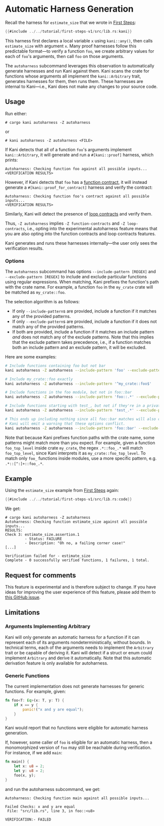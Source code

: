 # Automatic Harness Generation

Recall the harness for `estimate_size` that we wrote in [First Steps](../../tutorial-first-steps.md):
```rust
{{#include ../../tutorial/first-steps-v1/src/lib.rs:kani}}
```

This harness first declares a local variable `x` using `kani::any()`, then calls `estimate_size` with argument `x`.
Many proof harnesses follow this predictable format—to verify a function `foo`, we create arbitrary values for each of `foo`'s arguments, then call `foo` on those arguments.

The `autoharness` subcommand leverages this observation to automatically generate harnesses and run Kani against them.
Kani scans the crate for functions whose arguments all implement the `kani::Arbitrary` trait, generates harnesses for them, then runs them.
These harnesses are internal to Kani—i.e., Kani does not make any changes to your source code.

## Usage
Run either:
```
# cargo kani autoharness -Z autoharness
```
or
```
# kani autoharness -Z autoharness <FILE>
```

If Kani detects that all of a function `foo`'s arguments implement `kani::Arbitrary`, it will generate and run a `#[kani::proof]` harness, which prints:

```
Autoharness: Checking function foo against all possible inputs...
<VERIFICATION RESULTS>
```

However, if Kani detects that `foo` has a [function contract](./contracts.md), it will instead generate a `#[kani::proof_for_contract]` harness and verify the contract:
```
Autoharness: Checking function foo's contract against all possible inputs...
<VERIFICATION RESULTS>
```

Similarly, Kani will detect the presence of [loop contracts](./loop-contracts.md) and verify them.

Thus, `-Z autoharness` implies `-Z function-contracts` and `-Z loop-contracts`, i.e., opting into the experimental
autoharness feature means that you are also opting into the function contracts and loop contracts features.

Kani generates and runs these harnesses internally—the user only sees the verification results.

### Options
The `autoharness` subcommand has options `--include-pattern [REGEX]` and `--exclude-pattern [REGEX]` to include and exclude particular functions using regular expressions.
When matching, Kani prefixes the function's path with the crate name. For example, a function `foo` in the `my_crate` crate will be matched as `my_crate::foo`.

The selection algorithm is as follows:
- If only `--include-pattern`s are provided, include a function if it matches any of the provided patterns.
- If only `--exclude-pattern`s are provided, include a function if it does not match any of the provided patterns.
- If both are provided, include a function if it matches an include pattern *and* does not match any of the exclude patterns. Note that this implies that the exclude pattern takes precedence, i.e., if a function matches both an include pattern and an exclude pattern, it will be excluded.

Here are some examples:

```bash
# Include functions containing foo but not bar
kani autoharness -Z autoharness --include-pattern 'foo' --exclude-pattern 'bar'

# Include my_crate::foo exactly
kani autoharness -Z autoharness --include-pattern '^my_crate::foo$'

# Include functions in the foo module, but not in foo::bar
kani autoharness -Z autoharness --include-pattern 'foo::.*' --exclude-pattern 'foo::bar::.*'

# Include functions starting with test_, but not if they're in a private module
kani autoharness -Z autoharness --include-pattern 'test_.*' --exclude-pattern '.*::private::.*'

# This ends up including nothing since all foo::bar matches will also contain bar.
# Kani will emit a warning that these options conflict.
kani autoharness -Z autoharness --include-pattern 'foo::bar' --exclude-pattern 'bar'
```

Note that because Kani prefixes function paths with the crate name, some patterns might match more than you expect.
For example, given a function `foo_top_level` inside crate `my_crate`, the regex `.*::foo_.*` will match `foo_top_level`, since Kani interprets it as `my_crate::foo_top_level`.
To match only `foo_` functions inside modules, use a more specific pattern, e.g. `.*::[^:]+::foo_.*`.

## Example
Using the `estimate_size` example from [First Steps](../../tutorial-first-steps.md) again:
```rust
{{#include ../../tutorial/first-steps-v1/src/lib.rs:code}}
```

We get:

```
# cargo kani autoharness -Z autoharness
Autoharness: Checking function estimate_size against all possible inputs...
RESULTS:
Check 3: estimate_size.assertion.1
         - Status: FAILURE
         - Description: "Oh no, a failing corner case!"
[...]

Verification failed for - estimate_size
Complete - 0 successfully verified functions, 1 failures, 1 total.
```

## Request for comments
This feature is experimental and is therefore subject to change.
If you have ideas for improving the user experience of this feature,
please add them to [this GitHub issue](https://github.com/model-checking/kani/issues/3832).

## Limitations
### Arguments Implementing Arbitrary
Kani will only generate an automatic harness for a function if it can represent each of its arguments nondeterministically, without bounds.
In technical terms, each of the arguments needs to implement the `Arbitrary` trait or be capable of deriving it.
Kani will detect if a struct or enum could implement `Arbitrary` and derive it automatically.
Note that this automatic derivation feature is only available for autoharness.

### Generic Functions
The current implementation does not generate harnesses for generic functions.
For example, given:
```rust
fn foo<T: Eq>(x: T, y: T) {
    if x == y {
        panic!("x and y are equal");
    }
}
```
Kani would report that no functions were eligible for automatic harness generation.

If, however, some caller of `foo` is eligible for an automatic harness, then a monomorphized version of `foo` may still be reachable during verification.
For instance, if we add `main`:
```rust
fn main() {
    let x: u8 = 2;
    let y: u8 = 2;
    foo(x, y);
}
```
and run the autoharness subcommand, we get:
```
Autoharness: Checking function main against all possible inputs...

Failed Checks: x and y are equal
 File: "src/lib.rs", line 3, in foo::<u8>

VERIFICATION:- FAILED
```
